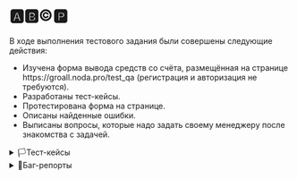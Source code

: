 # 🅰️🅱️©️🅿️
В ходе выполнения тестового задания были совершены следующие действия:

<ul>
<li>  Изучена форма вывода средств со счёта, размещённая на странице https://groall.noda.pro/test_qa (регистрация и авторизация не требуются). </li> 
<li>  Разработаны тест-кейсы. </li> 
<li>  Протестирована форма на странице.</li> 
<li>  Описаны найденные ошибки.</li> 
<li>  Выписаны вопросы, которые надо задать своему менеджеру после знакомства с задачей. </li> 
</ul>


<details>
<summary>🏳️Тест-кейсы</summary>

#### Проект: https://groall.noda.pro/test_qa 
##### Дата: 19.06.2024
##### Тестировщик: Леонид
##### Предусловия: (1) Регистрация и авторизация не требуются (2) баланс 122000 токенов (3) 100 токенов = 1 коин (4) Пользователь перешел на веб-страницу проекта

| ID | Заголовок | Шаги | Ожидаемый результат |
|:--:|:---------:|:-----|:-------------------:|
| 1 | Вывод валидного количества средств со счета пользователя | 1. В поле ввода ввести валидное значение для списания<br> 1.1 Ввести "1"<br> 1.2 Ввести 122000<br> 2. Нажать на кнопку "Вывести" | В верхней части экрана появился alert: "Токены списаны, всего списано (сумма ввода), осталось (остаток)" |
| 2 | Автоматическая очистка поля ввода после успешного вывода средств | 1. В поле ввода ввести "100"<br> 2. Нажать на кнопку "Вывести" | 1. В верхней части экрана появился alert: "Токены списаны, всего списано 100, осталось 121900"<br> 2. Поле ввода суммы автоматически очистилось |
| 3 | Правильность пересчета коинов в токены при выводе средств со счета пользователя | 1. В поле ввода ввести 1 коин<br> 2. Нажать на кнопку "Вывести"<br> 3. Удостовериться, что баланс уменьшился на 100 токенов | В верхней части экрана появился alert: "Токены списаны, всего списано 100, осталось 121900" |
| 4 | Корректность работы чекбокса "Вывести всё" при выводе средств со счета пользователя | 1. Отметить чекбокс рядом с надписью "Вывести всё"<br> 2. Удостовериться, что баланс коинов в поле ввода совпадает с балансом пользователя в токенах в соотношении 1 к 100<br> 3. Нажать на кнопку "Вывести" | 1. Баланс в поле ввода эквавалентен балансу пользователя в соотношении 1 к 100 (конвертация токенов в коины произошла)<br> 2. В верхней части экрана появился alert: "Токены списаны, всего списано 122000, осталось 0" |
| 5 | Изменение суммы вывода после нажатия чекбокса "Вывести всё" | 1. Отметить чекбокс рядом с надписью "Вывести всё"<br> 2. Уменьшить сумму вывода на 100 и ввести "121900"<br> 3. Нажать на кнопку "Вывести" | 1. После изменения суммы вывода чекбокс с "Вывести всё" автоматически снят<br> 2. В верхней части экрана появился alert: "Токены списаны, всего списано 121900, осталось 100" |
| 6 | Невозможность вывода валидного количества средств нажатием на клавиатуре клавиши "Enter" | 1. В поле ввода ввести "100"<br> 2. На клавиатуре нажать на клавишу "Enter" | Страница не отреагировала, ничего не происходит |
| 7 | Вывод "0" токенов | 1. В поле ввода ввести "0"<br> 2. Нажать на кнопку "Вывести" | В верхней части экрана появился alert: "Введеное кол-во коинов должно быть больше 0" |
| 8 | Вывод отрицательного количества токенов | 1. В поле ввода ввести "-1"<br> 2. Нажать на кнопку "Вывести" | В верхней части экрана появился alert: "Введеное кол-во коинов должно быть больше 0" |
| 9 | Вывод суммы токенов сверх лимита | 1. В поле ввода ввести "122001"<br> 2. Нажать на кнопку "Вывести" | В верхней части экрана появился alert: "Введеное кол-во коинов не должно превышать сумму баланса пользователя" |
| 10 | Функционирование системы системы при пустом поле ввода | 1. Поле ввода оставить пустым<br> 2. Нажать на кнопку "Вывести" | Справа от поля ввода повилась подсказка на желтом фоне: "Поле обязательно для заполнения" |
| 11 | Ввод в поле ввода латиницы | 1. В поле ввода ввести "Hello"<br> 2. Нажать на кнопку "Вывести" | Справа от поля ввода повилась подсказка на желтом фоне: "Поле должно содержать только цифры!" |
| 12 | Ввод в поле ввода кириллицы | 1. В поле ввода ввести "Привет"<br> 2. Нажать на кнопку "Вывести" | Справа от поля ввода повилась подсказка на желтом фоне: "Поле должно содержать только цифры!" |
| 13 | Ввод в поле ввода спецсимволов | 1. В поле ввода ввести "@#%"<br> 2. Нажать на кнопку "Вывести" | Справа от поля ввода повилась подсказка на желтом фоне: "Поле должно содержать только цифры!" |
| 14 | Ввод в поле ввода цифр и точки "." | 1. В поле ввода ввести "100."<br> 2. Нажать на кнопку "Вывести" | Справа от поля ввода повилась подсказка на желтом фоне: "Поле должно содержать только цифры!" |
| 15 | Ввод в поле ввода цифр и запятой "," | 1. В поле ввода ввести "100,"<br> 2. Нажать на кнопку "Вывести"> | Справа от поля ввода повилась подсказка на желтом фоне: "Поле должно содержать только цифры!" |
| 16 | Ввод в поле ввода числа, разделенного точкой "." | 1. В поле ввода ввести "100.1"<br> 2. Нажать на кнопку "Вывести" | Справа от поля ввода повилась подсказка на желтом фоне: "Поле должно содержать только цифры!" |
| 17 | Ввод в поле ввода числа, разделенного запятой "," | 1. В поле ввода ввести "100,1"<br> 2. Нажать на кнопку "Вывести" | Справа от поля ввода повилась подсказка на желтом фоне: "Поле должно содержать только цифры!" |
| 18 | Ввод в поле ввода цифр и латиницы | 1. В поле ввода ввести "100Hello"<br> 2. Нажать на кнопку "Вывести" | Справа от поля ввода повилась подсказка на желтом фоне: "Поле должно содержать только цифры!" |




</details>
   
<details>
<summary>🚩Баг-репорты</summary>
   
#### Проект: https://groall.noda.pro/test_qa 
#### Окружение: Google Chrome Version 126.0.6478.62 (Official Build) (64-bit)
##### Дата: 20.06.2024
##### Тестировщик: Леонид
##### Предусловия: (1) Регистрация и авторизация не требуются (2) баланс 122000 токенов (3) 100 токенов = 1 коин (4) Пользователь осуществил переход на страницу вывода средств со счета

| ID | Заголовок | Важность  | Срочность | Статус | Описание | Приложения |
|:--:|:---------:|:---------:|:---------:|:-----: |:--------:| :--------: |
| 1 | Неработоспособность функции пересчета коинов в токены при выводе средств со счета | Высокая | Обычная | Открыт | **STR:** 1. В поле ввода ввести 1 коин<br> 2. Нажать на кнопку "Вывести"<br> 3. Удостовериться, что баланс уменьшился на 100 токенов<br> **AR**: В верхней части экрана появился alert: "Токены списаны, всего списано 1, осталось 121999"<br>**ER:** В верхней части экрана появился alert: "Токены списаны, всего списано 100, осталось 121900" | Медиафайлы, лог.har |  
| 2 | Некорректное отображение суммы вывода при проставлении чекбокса "Вывести всё" | Сердняя | Обычная | Открыт | **STR:** 1. Отметить чекбокс рядом с надписью "Вывести всё"<br> 2. Удостовериться, что баланс коинов в поле ввода совпадает с балансом пользователя в токенах в соотношении 1 к 100<br> 3. Нажать на кнопку "Вывести"<br> **AR**: 1. Баланс в поле ввода дублирует значение баланса пользователя (конвертация токенов в коины не произошла)<br> 2. В верхней части экрана появился alert: "Токены списаны, всего списано 122000, осталось 0"<br>**ER:** 1. Баланс в поле ввода эквавалентен балансу пользователя в соотношении 1 к 100 (конвертация токенов в коины произошла)<br> 2. В верхней части экрана появился alert: "Токены списаны, всего списано 122000, осталось 0" | Медиафайлы, лог.har | 
| 3 | Чекбокс с "Вывести всё" не снимается автоматически при изменении суммы вывода | Высокая | Обычная | Открыт | **STR:** 1. Отметить чекбокс рядом с надписью "Вывести всё"<br> 2. Уменьшить сумму вывода на 100 и ввести "121900"<br> **AR**: После изменения суммы вывода чекбокс с "Вывести всё" не снялся автоматически<br>**ER:** После изменения суммы вывода чекбокс с "Вывести всё" снялся автоматически | Медиафайлы, лог.har | 
| 4 | Успешная транзакция при выводе суммы сверх лимита баланса пользователя | Критическая | Наивысшая | Открыт | **STR:** 1. В поле ввода ввести "122001"<br> 2. Нажать на кнопку "Вывести"<br> **AR**: В верхней части экрана появился alert: "Токены списаны, всего списано 122001, осталось -1"<br>**ER:** В верхней части экрана появился alert: "Введеное кол-во коинов не должно превышать сумму баланса пользователя" | Медиафайлы, лог.har |
| 5 | Успешная транзакция при выводе нецелого числа (используя символ точка ".") | Высокая | Обычная | Открыт | **STR:** 1. В поле ввода ввести "100.1"<br> 2. Нажать на кнопку "Вывести"<br> **AR**: В верхней части экрана появился alert: "Токены списаны, всего списано 100.1, осталось 121899.9"<br>**ER:** Справа от поля ввода повилась подсказка на желтом фоне: "Поле должно содержать только цифры!" | Медиафайлы, лог.har | 
| 6 | Замена подсказки справа от поля ввода на alert в верхней части экрана при вводе 3-х значного числа после запятой "," | Низкая | Низкая | Открыт | **STR:** 1. В поле ввода ввести "100,123"<br> 2. Нажать на кнопку "Вывести"<br> **AR**: В верхней части экрана появился alert: "Введеное кол-во коинов не является числом!"<br>**ER:** Справа от поля ввода повилась подсказка на желтом фоне: "Поле должно содержать только цифры!" | Медиафайлы, лог.har | 
| 7 | Перезагрузка страницы при нажатии на клавиатуре клавиши "Enter" и валидной сумме в поле ввода | Высокая | Высокая | Открыт | **STR:** 1. В поле ввода ввести "100"<br> 2. На клавиатуре нажать на клавишу "Enter"<br> **AR**: Страница перезагрузилась, url изменился с "https://groall.noda.pro/test_qa" на "https://groall.noda.pro/test_qa?secret=2d%24JHjqml%3D&value=100" поле ввода очистилось<br>**ER:** Страница не отреагировала, ничего не произошло | Медиафайлы, лог.har | 
| 8 | Перезагрузка страницы при нажатии на клавиатуре клавиши "Enter" и валидной сумме в поле ввода | Высокая | Высокая | Открыт | **STR:** 1. В поле ввода ввести "100"<br> 2. Нажать на кнопку "Вывести"<br> **AR**: 1. В верхней части экрана появился alert: "Токены списаны, всего списано 100, осталось 121900"<br> 2.Поле ввода суммы не очистилось автоматически <br>**ER:** 1. В верхней части экрана появился alert: "Токены списаны, всего списано 100, осталось 121900"<br> 2. Поле ввода суммы автоматически очистилось | Медиафайлы, лог.har | 

</details>


